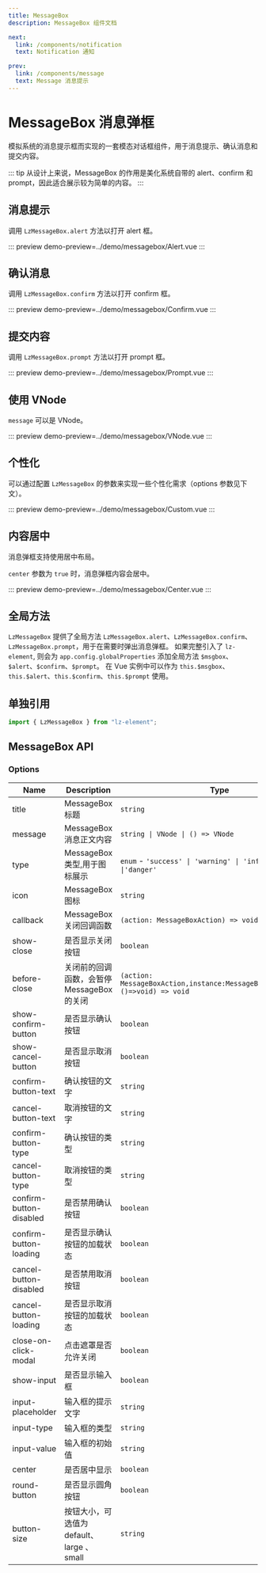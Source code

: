 ```yaml
---
title: MessageBox
description: MessageBox 组件文档

next: 
  link: /components/notification
  text: Notification 通知

prev:
  link: /components/message
  text: Message 消息提示
---
```


# MessageBox 消息弹框

模拟系统的消息提示框而实现的一套模态对话框组件，用于消息提示、确认消息和提交内容。

::: tip
从设计上来说，MessageBox 的作用是美化系统自带的 alert、confirm 和 prompt，因此适合展示较为简单的内容。
:::

## 消息提示

调用 `LzMessageBox.alert` 方法以打开 alert 框。

::: preview
demo-preview=../demo/messagebox/Alert.vue
:::

## 确认消息

调用 `LzMessageBox.confirm` 方法以打开 confirm 框。

::: preview
demo-preview=../demo/messagebox/Confirm.vue
:::

## 提交内容

调用 `LzMessageBox.prompt` 方法以打开 prompt 框。

::: preview
demo-preview=../demo/messagebox/Prompt.vue
:::

## 使用 VNode

`message` 可以是 VNode。

::: preview
demo-preview=../demo/messagebox/VNode.vue
:::

## 个性化

可以通过配置 `LzMessageBox` 的参数来实现一些个性化需求（options 参数见下文）。

::: preview
demo-preview=../demo/messagebox/Custom.vue
:::

## 内容居中

消息弹框支持使用居中布局。

`center` 参数为 `true` 时，消息弹框内容会居中。

::: preview
demo-preview=../demo/messagebox/Center.vue
:::

## 全局方法

`LzMessageBox` 提供了全局方法 `LzMessageBox.alert`、`LzMessageBox.confirm`、`LzMessageBox.prompt`，用于在需要时弹出消息弹框。
如果完整引入了 `lz-element`, 则会为 `app.config.globalProperties` 添加全局方法 `$msgbox`、`$alert`、`$confirm`、`$prompt`。
在 Vue 实例中可以作为 `this.$msgbox`、`this.$alert`、`this.$confirm`、`this.$prompt` 使用。

## 单独引用

```typescript
import { LzMessageBox } from "lz-element";
```

## MessageBox API

### Options

| Name                    | Description                                | Type                                                                          | Default        |
| ----------------------- | ------------------------------------------ | ----------------------------------------------------------------------------- | -------------- |
| title                   | MessageBox 标题                            | `string`                                                                      | --             |
| message                 | MessageBox 消息正文内容                    | `string \| VNode \| () => VNode`                                              | --             |
| type                    | MessageBox 类型,用于图标展示               | `enum` - `'success' \| 'warning' \| 'info' \| 'error' \|'danger'`             | --             |
| icon                    | MessageBox 图标                            | `string`                                                                      | --             |
| callback                | MessageBox 关闭回调函数                    | `(action: MessageBoxAction) => void`                                          | --             |
| show-close              | 是否显示关闭按钮                           | `boolean`                                                                     | true           |
| before-close            | 关闭前的回调函数，会暂停 MessageBox 的关闭 | `(action: MessageBoxAction,instance:MessageBoxOptions,done:()=>void) => void` | --             |
| show-confirm-button     | 是否显示确认按钮                           | `boolean`                                                                     | true           |
| show-cancel-button      | 是否显示取消按钮                           | `boolean`                                                                     | false          |
| confirm-button-text     | 确认按钮的文字                             | `string`                                                                      | OK             |
| cancel-button-text      | 取消按钮的文字                             | `string`                                                                      | Cancel         |
| confirm-button-type     | 确认按钮的类型                             | `string`                                                                      | primary        |
| cancel-button-type      | 取消按钮的类型                             | `string`                                                                      | --             |
| confirm-button-disabled | 是否禁用确认按钮                           | `boolean`                                                                     | false          |
| confirm-button-loading  | 是否显示确认按钮的加载状态                 | `boolean`                                                                     | false          |
| cancel-button-disabled  | 是否禁用取消按钮                           | `boolean`                                                                     | false          |
| cancel-button-loading   | 是否显示取消按钮的加载状态                 | `boolean`                                                                     | false          |
| close-on-click-modal    | 点击遮罩是否允许关闭                       | `boolean`                                                                     | true           |
| show-input              | 是否显示输入框                             | `boolean`                                                                     | false          |
| input-placeholder       | 输入框的提示文字                           | `string`                                                                      | Place input... |
| input-type              | 输入框的类型                               | `string`                                                                      | text           |
| input-value             | 输入框的初始值                             | `string`                                                                      | ''             |
| center                  | 是否居中显示                               | `boolean`                                                                     | false          |
| round-button            | 是否显示圆角按钮                           | `boolean`                                                                     | false          |
| button-size             | 按钮大小，可选值为 default、large 、small  | `string`                                                                      | default        |

